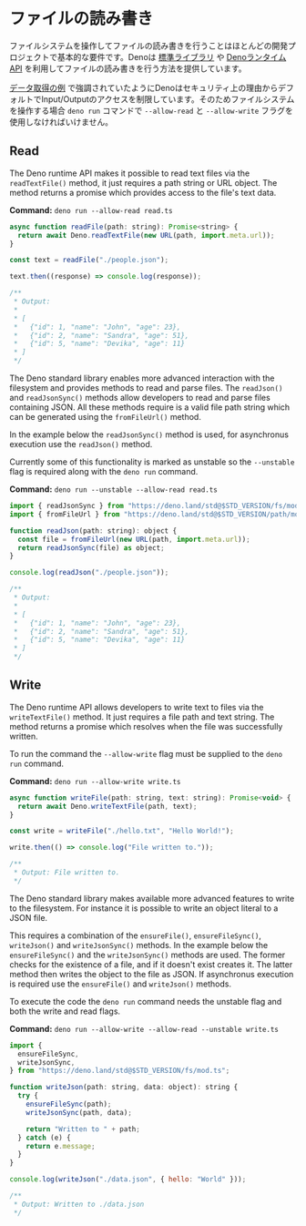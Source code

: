 <!-- # Read and Write Files -->
# ファイルの読み書き

<!--
Interacting with the filesystem to read and write files is a basic requirement
of most development projects. Deno provides a number of ways to do this via the
[standard library](https://deno.land/std) and the
[Deno runtime API](https://doc.deno.land/builtin/stable).
-->
ファイルシステムを操作してファイルの読み書きを行うことはほとんどの開発プロジェクトで基本的な要件です。Denoは [標準ライブラリ](https://deno.land/std) や
[DenoランタイムAPI](https://doc.deno.land/builtin/stable) を利用してファイルの読み書きを行う方法を提供しています。

<!--
As highlighted in the [Fetch Data example](./fetch_data) Deno restricts access
to Input / Output by default for security reasons. So when interacting with the
filesystem the `--allow-read` and `--allow-write` flags must be used with the
`deno run` command.
-->
[データ取得の例](./fetch_data) で強調されていたようにDenoはセキュリティ上の理由からデフォルトでInput/Outputのアクセスを制限しています。そのためファイルシステムを操作する場合 `deno run` コマンドで `--allow-read` と `--allow-write` フラグを使用しなければいけません。

## Read

The Deno runtime API makes it possible to read text files via the
`readTextFile()` method, it just requires a path string or URL object. The
method returns a promise which provides access to the file's text data.

**Command:** `deno run --allow-read read.ts`

```js
async function readFile(path: string): Promise<string> {
  return await Deno.readTextFile(new URL(path, import.meta.url));
}

const text = readFile("./people.json");

text.then((response) => console.log(response));

/**
 * Output:
 *
 * [
 *   {"id": 1, "name": "John", "age": 23},
 *   {"id": 2, "name": "Sandra", "age": 51},
 *   {"id": 5, "name": "Devika", "age": 11}
 * ]
 */
```

The Deno standard library enables more advanced interaction with the filesystem
and provides methods to read and parse files. The `readJson()` and
`readJsonSync()` methods allow developers to read and parse files containing
JSON. All these methods require is a valid file path string which can be
generated using the `fromFileUrl()` method.

In the example below the `readJsonSync()` method is used, for asynchronus
execution use the `readJson()` method.

Currently some of this functionality is marked as unstable so the `--unstable`
flag is required along with the `deno run` command.

**Command:** `deno run --unstable --allow-read read.ts`

```js
import { readJsonSync } from "https://deno.land/std@$STD_VERSION/fs/mod.ts";
import { fromFileUrl } from "https://deno.land/std@$STD_VERSION/path/mod.ts";

function readJson(path: string): object {
  const file = fromFileUrl(new URL(path, import.meta.url));
  return readJsonSync(file) as object;
}

console.log(readJson("./people.json"));

/**
 * Output:
 *
 * [
 *   {"id": 1, "name": "John", "age": 23},
 *   {"id": 2, "name": "Sandra", "age": 51},
 *   {"id": 5, "name": "Devika", "age": 11}
 * ]
 */
```

## Write

The Deno runtime API allows developers to write text to files via the
`writeTextFile()` method. It just requires a file path and text string. The
method returns a promise which resolves when the file was successfully written.

To run the command the `--allow-write` flag must be supplied to the `deno run`
command.

**Command:** `deno run --allow-write write.ts`

```js
async function writeFile(path: string, text: string): Promise<void> {
  return await Deno.writeTextFile(path, text);
}

const write = writeFile("./hello.txt", "Hello World!");

write.then(() => console.log("File written to."));

/**
 * Output: File written to.
 */
```

The Deno standard library makes available more advanced features to write to the
filesystem. For instance it is possible to write an object literal to a JSON
file.

This requires a combination of the `ensureFile()`, `ensureFileSync()`,
`writeJson()` and `writeJsonSync()` methods. In the example below the
`ensureFileSync()` and the `writeJsonSync()` methods are used. The former checks
for the existence of a file, and if it doesn't exist creates it. The latter
method then writes the object to the file as JSON. If asynchronus execution is
required use the `ensureFile()` and `writeJson()` methods.

To execute the code the `deno run` command needs the unstable flag and both the
write and read flags.

**Command:** `deno run --allow-write --allow-read --unstable write.ts`

```js
import {
  ensureFileSync,
  writeJsonSync,
} from "https://deno.land/std@$STD_VERSION/fs/mod.ts";

function writeJson(path: string, data: object): string {
  try {
    ensureFileSync(path);
    writeJsonSync(path, data);

    return "Written to " + path;
  } catch (e) {
    return e.message;
  }
}

console.log(writeJson("./data.json", { hello: "World" }));

/**
 * Output: Written to ./data.json
 */
```